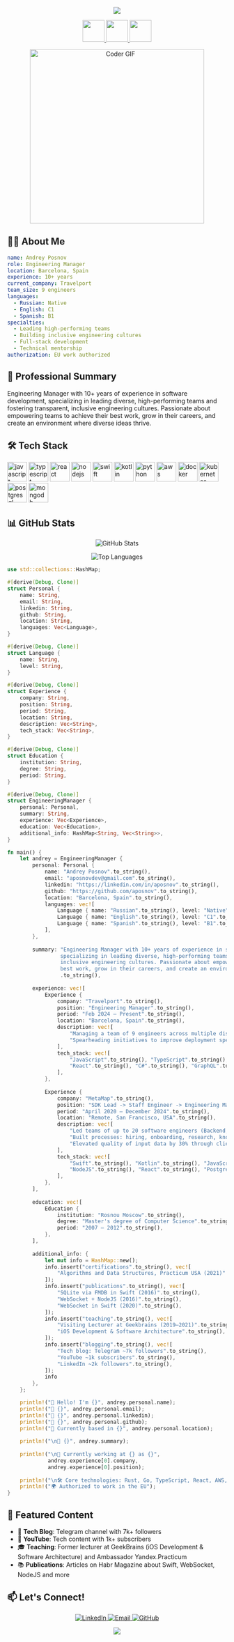 <p align="center">
  <img src="https://capsule-render.vercel.app/api?text=Hey%20There!%20👋&animation=fadeIn&type=waving&color=gradient&height=100"/>
</p>

<p align="center">
  <a href="https://linkedin.com/in/aposnov">
    <img height="50" src="https://cdn.jsdelivr.net/gh/devicons/devicon/icons/linkedin/linkedin-original.svg"/>
  </a>
  <a href="https://github.com/aposnov">
    <img height="50" src="https://cdn.jsdelivr.net/gh/devicons/devicon/icons/github/github-original.svg"/>
  </a>
  <a href="mailto:aposnovdev@gmail.com">
    <img height="50" src="https://img.icons8.com/fluency/48/000000/mail.png"/>
  </a>
</p>

<p align="center">
  <img src="https://media.giphy.com/media/SWoSkN6DxTszqIKEqv/giphy.gif" alt="Coder GIF" width="400">
</p>

## 👨‍💻 About Me

```yaml
name: Andrey Posnov
role: Engineering Manager
location: Barcelona, Spain
experience: 10+ years
current_company: Travelport
team_size: 9 engineers
languages:
  - Russian: Native
  - English: C1
  - Spanish: B1
specialties:
  - Leading high-performing teams
  - Building inclusive engineering cultures
  - Full-stack development
  - Technical mentorship
authorization: EU work authorized
```

## 🚀 Professional Summary

Engineering Manager with 10+ years of experience in software development, specializing in leading diverse, high-performing teams and fostering transparent, inclusive engineering cultures. Passionate about empowering teams to achieve their best work, grow in their careers, and create an environment where diverse ideas thrive.

## 🛠️ Tech Stack

<p align="left">
<img src="https://cdn.jsdelivr.net/gh/devicons/devicon/icons/javascript/javascript-original.svg" alt="javascript" width="45" height="45"/>
<img src="https://cdn.jsdelivr.net/gh/devicons/devicon/icons/typescript/typescript-original.svg" alt="typescript" width="45" height="45"/>
<img src="https://cdn.jsdelivr.net/gh/devicons/devicon/icons/react/react-original.svg" alt="react" width="45" height="45"/>
<img src="https://cdn.jsdelivr.net/gh/devicons/devicon/icons/nodejs/nodejs-original.svg" alt="nodejs" width="45" height="45"/>
<img src="https://cdn.jsdelivr.net/gh/devicons/devicon/icons/swift/swift-original.svg" alt="swift" width="45" height="45"/>
<img src="https://cdn.jsdelivr.net/gh/devicons/devicon/icons/kotlin/kotlin-original.svg" alt="kotlin" width="45" height="45"/>
<img src="https://cdn.jsdelivr.net/gh/devicons/devicon/icons/python/python-original.svg" alt="python" width="45" height="45"/>
<img src="https://cdn.jsdelivr.net/gh/devicons/devicon/icons/amazonwebservices/amazonwebservices-original.svg" alt="aws" width="45" height="45"/>
<img src="https://cdn.jsdelivr.net/gh/devicons/devicon/icons/docker/docker-original.svg" alt="docker" width="45" height="45"/>
<img src="https://cdn.jsdelivr.net/gh/devicons/devicon/icons/kubernetes/kubernetes-plain.svg" alt="kubernetes" width="45" height="45"/>
<img src="https://cdn.jsdelivr.net/gh/devicons/devicon/icons/postgresql/postgresql-original.svg" alt="postgresql" width="45" height="45"/>
<img src="https://cdn.jsdelivr.net/gh/devicons/devicon/icons/mongodb/mongodb-original.svg" alt="mongodb" width="45" height="45"/>
</p>

## 📊 GitHub Stats

<p align="center">
  <img src="https://github-readme-stats.vercel.app/api?username=aposnov&show_icons=true&theme=radical" alt="GitHub Stats" />
</p>

<p align="center">
  <img src="https://github-readme-stats.vercel.app/api/top-langs/?username=aposnov&layout=compact&theme=radical" alt="Top Languages" />
</p>

```rust
use std::collections::HashMap;

#[derive(Debug, Clone)]
struct Personal {
    name: String,
    email: String,
    linkedin: String,
    github: String,
    location: String,
    languages: Vec<Language>,
}

#[derive(Debug, Clone)]
struct Language {
    name: String,
    level: String,
}

#[derive(Debug, Clone)]
struct Experience {
    company: String,
    position: String,
    period: String,
    location: String,
    description: Vec<String>,
    tech_stack: Vec<String>,
}

#[derive(Debug, Clone)]
struct Education {
    institution: String,
    degree: String,
    period: String,
}

#[derive(Debug, Clone)]
struct EngineeringManager {
    personal: Personal,
    summary: String,
    experience: Vec<Experience>,
    education: Vec<Education>,
    additional_info: HashMap<String, Vec<String>>,
}

fn main() {
    let andrey = EngineeringManager {
        personal: Personal {
            name: "Andrey Posnov".to_string(),
            email: "aposnovdev@gmail.com".to_string(),
            linkedin: "https://linkedin.com/in/aposnov".to_string(),
            github: "https://github.com/aposnov".to_string(),
            location: "Barcelona, Spain".to_string(),
            languages: vec![
                Language { name: "Russian".to_string(), level: "Native".to_string() },
                Language { name: "English".to_string(), level: "C1".to_string() },
                Language { name: "Spanish".to_string(), level: "B1".to_string() },
            ],
        },
        
        summary: "Engineering Manager with 10+ years of experience in software development, \
                 specializing in leading diverse, high-performing teams and fostering transparent, \
                 inclusive engineering cultures. Passionate about empowering teams to achieve their \
                 best work, grow in their careers, and create an environment where diverse ideas thrive."
                 .to_string(),
        
        experience: vec![
            Experience {
                company: "Travelport".to_string(),
                position: "Engineering Manager".to_string(),
                period: "Feb 2024 – Present".to_string(),
                location: "Barcelona, Spain".to_string(),
                description: vec![
                    "Managing a team of 9 engineers across multiple disciplines".to_string(),
                    "Spearheading initiatives to improve deployment speed and product quality".to_string(),
                ],
                tech_stack: vec![
                    "JavaScript".to_string(), "TypeScript".to_string(), "NodeJS".to_string(),
                    "React".to_string(), "C#".to_string(), "GraphQL".to_string(), "AWS".to_string(),
                ],
            },
            
            Experience {
                company: "MetaMap".to_string(),
                position: "SDK Lead -> Staff Engineer -> Engineering Manager".to_string(),
                period: "April 2020 – December 2024".to_string(),
                location: "Remote, San Francisco, USA".to_string(),
                description: vec![
                    "Led teams of up to 20 software engineers (Backend, Frontend, Mobile)".to_string(),
                    "Built processes: hiring, onboarding, research, knowledge sharing".to_string(),
                    "Elevated quality of input data by 30% through client-side checks".to_string(),
                ],
                tech_stack: vec![
                    "Swift".to_string(), "Kotlin".to_string(), "JavaScript".to_string(),
                    "NodeJS".to_string(), "React".to_string(), "PostgreSQL".to_string(), "AWS".to_string(),
                ],
            },
        ],
        
        education: vec![
            Education {
                institution: "Rosnou Moscow".to_string(),
                degree: "Master's degree of Computer Science".to_string(),
                period: "2007 – 2012".to_string(),
            },
        ],
        
        additional_info: {
            let mut info = HashMap::new();
            info.insert("certifications".to_string(), vec![
                "Algorithms and Data Structures, Practicum USA (2021)".to_string(),
            ]);
            info.insert("publications".to_string(), vec![
                "SQLite via FMDB in Swift (2016)".to_string(),
                "WebSocket + NodeJS (2016)".to_string(),
                "WebSocket in Swift (2020)".to_string(),
            ]);
            info.insert("teaching".to_string(), vec![
                "Visiting Lecturer at Geekbrains (2019–2021)".to_string(),
                "iOS Development & Software Architecture".to_string(),
            ]);
            info.insert("blogging".to_string(), vec![
                "Tech blog: Telegram ~7k followers".to_string(),
                "YouTube ~1k subscribers".to_string(),
                "LinkedIn ~2k followers".to_string(),
            ]);
            info
        },
    };

    println!("👋 Hello! I'm {}", andrey.personal.name);
    println!("📧 {}", andrey.personal.email);
    println!("🔗 {}", andrey.personal.linkedin);
    println!("🐙 {}", andrey.personal.github);
    println!("📍 Currently based in {}", andrey.personal.location);
    
    println!("\n🚀 {}", andrey.summary);
    
    println!("\n💼 Currently working at {} as {}", 
             andrey.experience[0].company, 
             andrey.experience[0].position);
    
    println!("\n🛠️ Core technologies: Rust, Go, TypeScript, React, AWS, Kubernetes");
    println!("🌍 Authorized to work in the EU");
}
```

## 🌟 Featured Content

- 📝 **Tech Blog**: Telegram channel with 7k+ followers
- 🎥 **YouTube**: Tech content with 1k+ subscribers  
- 🎓 **Teaching**: Former lecturer at GeekBrains (iOS Development & Software Architecture) and Ambassador Yandex.Practicum
- 📚 **Publications**: Articles on Habr Magazine about Swift, WebSocket, NodeJS and more

## 📫 Let's Connect!

<p align="center">
  <a href="https://linkedin.com/in/aposnov">
    <img src="https://img.shields.io/badge/LinkedIn-0077B5?style=for-the-badge&logo=linkedin&logoColor=white" alt="LinkedIn"/>
  </a>
  <a href="mailto:aposnovdev@gmail.com">
    <img src="https://img.shields.io/badge/Email-D14836?style=for-the-badge&logo=gmail&logoColor=white" alt="Email"/>
  </a>
  <a href="https://github.com/aposnov">
    <img src="https://img.shields.io/badge/GitHub-100000?style=for-the-badge&logo=github&logoColor=white" alt="GitHub"/>
  </a>
</p>

<p align="center">
  <img src="https://capsule-render.vercel.app/api?type=waving&color=gradient&height=100&section=footer"/>
</p>
